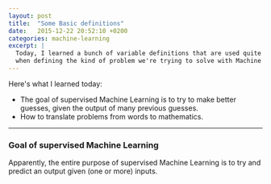 ```yaml
---
layout: post
title:  "Some Basic definitions"
date:   2015-12-22 20:52:10 +0200
categories: machine-learning
excerpt: |
  Today, I learned a bunch of variable definitions that are used quite a bit
  when defining the kind of problem we're trying to solve with Machine Learning.
---
```


Here's what I learned today:

- The goal of supervised Machine Learning is to try to make better guesses, given the output of many previous guesses.
- How to translate problems from words to mathematics.

---

### Goal of supervised Machine Learning

Apparently, the entire purpose of supervised Machine Learning is to try and predict an output given (one or more) inputs.
